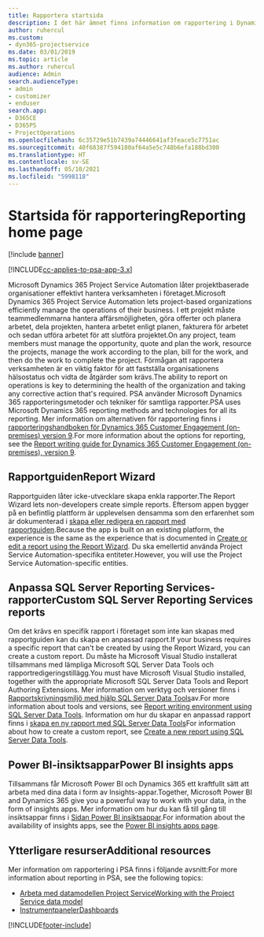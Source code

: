 ```yaml
---
title: Rapportera startsida
description: I det här ämnet finns information om rapportering i Dynamics 365 Project Service Automation.
author: ruhercul
ms.custom:
- dyn365-projectservice
ms.date: 03/01/2019
ms.topic: article
ms.author: ruhercul
audience: Admin
search.audienceType:
- admin
- customizer
- enduser
search.app:
- D365CE
- D365PS
- ProjectOperations
ms.openlocfilehash: 6c35729e51b7439a74446641af3feace5c7751ac
ms.sourcegitcommit: 40f68387f594180af64a5e5c748b6efa188bd300
ms.translationtype: HT
ms.contentlocale: sv-SE
ms.lasthandoff: 05/10/2021
ms.locfileid: "5998118"
---
```

# <a name="reporting-home-page"></a><span data-ttu-id="c82a1-103">Startsida för rapportering</span><span class="sxs-lookup"><span data-stu-id="c82a1-103">Reporting home page</span></span>

[!include [banner](../includes/psa-now-project-operations.md)]

[!INCLUDE[cc-applies-to-psa-app-3.x](../includes/cc-applies-to-psa-app-3x.md)]

<span data-ttu-id="c82a1-104">Microsoft Dynamics 365 Project Service Automation låter projektbaserade organisationer effektivt hantera verksamheten i företaget.</span><span class="sxs-lookup"><span data-stu-id="c82a1-104">Microsoft Dynamics 365 Project Service Automation lets project-based organizations efficiently manage the operations of their business.</span></span> <span data-ttu-id="c82a1-105">I ett projekt måste teammedlemmarna hantera affärsmöjligheten, göra offerter och planera arbetet, dela projekten, hantera arbetet enligt planen, fakturera för arbetet och sedan utföra arbetet för att slutföra projektet.</span><span class="sxs-lookup"><span data-stu-id="c82a1-105">On any project, team members must manage the opportunity, quote and plan the work, resource the projects, manage the work according to the plan, bill for the work, and then do the work to complete the project.</span></span> <span data-ttu-id="c82a1-106">Förmågan att rapportera verksamheten är en viktig faktor för att fastställa organisationens hälsostatus och vidta de åtgärder som krävs.</span><span class="sxs-lookup"><span data-stu-id="c82a1-106">The ability to report on operations is key to determining the health of the organization and taking any corrective action that's required.</span></span> <span data-ttu-id="c82a1-107">PSA använder Microsoft Dynamics 365 rapporteringsmetoder och tekniker för samtliga rapporter.</span><span class="sxs-lookup"><span data-stu-id="c82a1-107">PSA uses Microsoft Dynamics 365 reporting methods and technologies for all its reporting.</span></span> <span data-ttu-id="c82a1-108">Mer information om alternativen för rapportering finns i [rapporteringshandboken för Dynamics 365 Customer Engagement (on-premises) version 9](/dynamics365/customerengagement/on-premises/analytics/reporting-analytics-with-dynamics-365).</span><span class="sxs-lookup"><span data-stu-id="c82a1-108">For more information about the options for reporting, see the [Report writing guide for Dynamics 365 Customer Engagement (on-premises), version 9](/dynamics365/customerengagement/on-premises/analytics/reporting-analytics-with-dynamics-365).</span></span>

## <a name="report-wizard"></a><span data-ttu-id="c82a1-109">Rapportguiden</span><span class="sxs-lookup"><span data-stu-id="c82a1-109">Report Wizard</span></span>

<span data-ttu-id="c82a1-110">Rapportguiden låter icke-utvecklare skapa enkla rapporter.</span><span class="sxs-lookup"><span data-stu-id="c82a1-110">The Report Wizard lets non-developers create simple reports.</span></span> <span data-ttu-id="c82a1-111">Eftersom appen bygger på en befintlig plattform är upplevelsen densamma som den erfarenhet som är dokumenterad i [skapa eller redigera en rapport med rapportguiden](/dynamics365/customerengagement/on-premises/basics/create-edit-copy-report-wizard).</span><span class="sxs-lookup"><span data-stu-id="c82a1-111">Because the app is built on an existing platform, the experience is the same as the experience that is documented in [Create or edit a report using the Report Wizard](/dynamics365/customerengagement/on-premises/basics/create-edit-copy-report-wizard).</span></span> <span data-ttu-id="c82a1-112">Du ska emellertid använda Project Service Automation-specifika entiteter.</span><span class="sxs-lookup"><span data-stu-id="c82a1-112">However, you will use the Project Service Automation-specific entities.</span></span>

## <a name="custom-sql-server-reporting-services-reports"></a><span data-ttu-id="c82a1-113">Anpassa SQL Server Reporting Services-rapporter</span><span class="sxs-lookup"><span data-stu-id="c82a1-113">Custom SQL Server Reporting Services reports</span></span>

<span data-ttu-id="c82a1-114">Om det krävs en specifik rapport i företaget som inte kan skapas med rapportguiden kan du skapa en anpassad rapport.</span><span class="sxs-lookup"><span data-stu-id="c82a1-114">If your business requires a specific report that can't be created by using the Report Wizard, you can create a custom report.</span></span> <span data-ttu-id="c82a1-115">Du måste ha Microsoft Visual Studio installerat tillsammans med lämpliga Microsoft SQL Server Data Tools och rapportredigeringstillägg.</span><span class="sxs-lookup"><span data-stu-id="c82a1-115">You must have Microsoft Visual Studio installed, together with the appropriate Microsoft SQL Server Data Tools and Report Authoring Extensions.</span></span> <span data-ttu-id="c82a1-116">Mer information om verktyg och versioner finns i [Rapportskrivningsmiljö med hjälp SQL Server Data Tools](/dynamics365/customerengagement/on-premises/analytics/report-writing-environment-using-sql-server-data-tools)av.</span><span class="sxs-lookup"><span data-stu-id="c82a1-116">For more information about tools and versions, see [Report writing environment using SQL Server Data Tools](/dynamics365/customerengagement/on-premises/analytics/report-writing-environment-using-sql-server-data-tools).</span></span> <span data-ttu-id="c82a1-117">Information om hur du skapar en anpassad rapport finns i [skapa en ny rapport med SQL Server Data Tools](/dynamics365/customerengagement/on-premises/analytics/create-a-new-report-using-sql-server-data-tools)</span><span class="sxs-lookup"><span data-stu-id="c82a1-117">For information about how to create a custom report, see [Create a new report using SQL Server Data Tools](/dynamics365/customerengagement/on-premises/analytics/create-a-new-report-using-sql-server-data-tools).</span></span>

## <a name="power-bi-insights-apps"></a><span data-ttu-id="c82a1-118">Power BI-insiktsappar</span><span class="sxs-lookup"><span data-stu-id="c82a1-118">Power BI insights apps</span></span>

<span data-ttu-id="c82a1-119">Tillsammans får Microsoft Power BI och Dynamics 365 ett kraftfullt sätt att arbeta med dina data i form av Insights-appar.</span><span class="sxs-lookup"><span data-stu-id="c82a1-119">Together, Microsoft Power BI and Dynamics 365 give you a powerful way to work with your data, in the form of insights apps.</span></span> <span data-ttu-id="c82a1-120">Mer information om hur du kan få till gång till insiktsappar finns i [Sidan Power BI insiktsappar](https://powerbi.microsoft.com/power-bi-insights-apps/).</span><span class="sxs-lookup"><span data-stu-id="c82a1-120">For information about the availability of insights apps, see the [Power BI insights apps page](https://powerbi.microsoft.com/power-bi-insights-apps/).</span></span>


## <a name="additional-resources"></a><span data-ttu-id="c82a1-121">Ytterligare resurser</span><span class="sxs-lookup"><span data-stu-id="c82a1-121">Additional resources</span></span>
<span data-ttu-id="c82a1-122">Mer information om rapportering i PSA finns i följande avsnitt:</span><span class="sxs-lookup"><span data-stu-id="c82a1-122">For more information about reporting in PSA, see the following topics:</span></span>

- [<span data-ttu-id="c82a1-123">Arbeta med datamodellen Project Service</span><span class="sxs-lookup"><span data-stu-id="c82a1-123">Working with the Project Service data model</span></span>](reports-working-project-service-data-model.md)
- [<span data-ttu-id="c82a1-124">Instrumentpaneler</span><span class="sxs-lookup"><span data-stu-id="c82a1-124">Dashboards</span></span>](reports-dashboards.md)



[!INCLUDE[footer-include](../includes/footer-banner.md)]
